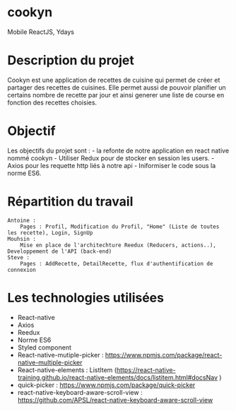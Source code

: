 # cookyn
Mobile ReactJS, Ydays

# Description du projet
Cookyn est une application de recettes de cuisine qui permet de créer et partager des recettes de cuisines.
Elle permet aussi de pouvoir planifier un certains nombre de recette par jour et ainsi
generer une liste de course en fonction des recettes choisies.

# Objectif
Les objectifs du projet sont :
    - la refonte de notre application en react native nommé cookyn
    - Utiliser Redux pour de stocker en session les users.
    - Axios pour les requette http liés à notre api
    - Iniformiser le code sous la norme ES6.

# Répartition du travail 
    Antoine :
        Pages : Profil, Modification du Profil, "Home" (Liste de toutes les recette), Login, SignUp
    Mouhsin : 
        Mise en place de l'architechture Reedux (Reducers, actions..), Developpement de l'API (back-end)
    Steve :
        Pages : AddRecette, DetailRecette, flux d'authentification de connexion 

# Les technologies utilisées
- React-native
- Axios
- Reedux
- Norme ES6
- Styled component
- React-native-mutiple-picker : https://www.npmjs.com/package/react-native-multiple-picker
- React-native-elements : ListItem (https://react-native-training.github.io/react-native-elements/docs/listitem.html#docsNav )
- quick-picker : https://www.npmjs.com/package/quick-picker
- react-native-keyboard-aware-scroll-view : https://github.com/APSL/react-native-keyboard-aware-scroll-view

